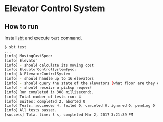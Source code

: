 # Elevator Control System

## How to run
 
Install [sbt](http://www.scala-sbt.org/) and execute `test` command.

```bash
$ sbt test
...
[info] MovingCostSpec:
[info] Elevator
[info] - should calculate its moving cost
[info] ElevatorControlSystemSpec:
[info] A ElevatorControlSystem
[info] - should handle up to 16 elevators
[info] - should query the state of the elevators (what floor are they on and where they are going)
[info] - should receive a pickup request
[info] Run completed in 308 milliseconds.
[info] Total number of tests run: 4
[info] Suites: completed 2, aborted 0
[info] Tests: succeeded 4, failed 0, canceled 0, ignored 0, pending 0
[info] All tests passed.
[success] Total time: 8 s, completed Mar 2, 2017 3:21:39 PM
```